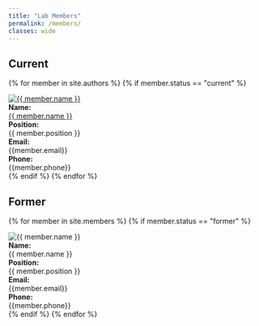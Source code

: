 ```yaml
---
title: "Lab Members"
permalink: /members/
classes: wide
---
```

<link rel="stylesheet" href="{{ '/assets/css/custom.css' | relative_url }}">

<h2> Current </h2>

{% for member in site.authors %}
{% if member.status == "current" %}
<div class="members-list">
    <div class="member-item">
      <a href="{{ member.url }}"> <img src="{{ member.photo }}" alt="{{ member.name }}" class="small-photo"> </a>
    </div>
    <div class="member-item">  
      <b>Name:</b><br>
      <a href="{{ member.url }}"> {{ member.name }}</a>
    </div>
    <div class="member-item"> 
    <b>Position:</b><br>
      {{ member.position }}
    </div>
    <div class="member-item">
    <b>Email:</b><br>
     {{member.email}}
     </div>
     <div class="member-item">
     <b>Phone:</b><br>
      {{member.phone}}
    </div>
</div>
{% endif %}
{% endfor %}

<h2> Former </h2>

{% for member in site.members %}
{% if member.status == "former" %}
<div class="members-list">
    <div class="member-item">
      <img src="{{ member.photo }}" alt="{{ member.name }}" class="small-photo">
    </div>
    <div class="member-item">  
      <b>Name:</b><br>
      {{ member.name }}
    </div>
    <div class="member-item"> 
    <b>Position:</b><br>
      {{ member.position }}
    </div>
    <div class="member-item">
    <b>Email:</b><br>
     {{member.email}}
     </div>
     <div class="member-item">
     <b>Phone:</b><br>
      {{member.phone}}
    </div>
</div>
{% endif %}
{% endfor %}
